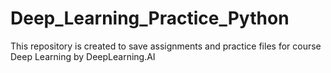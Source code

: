 # Deep_Learning_Practice_Python
This repository is created to save assignments and practice files for course Deep Learning by DeepLearning.AI
